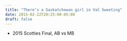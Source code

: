 ```yaml
---
title: "There’s a Saskatchewan girl in Val Sweeting"
date: 2015-02-22T20:25:00-05:00
draft: false
---
```

- 2015 Scotties Final, AB vs MB